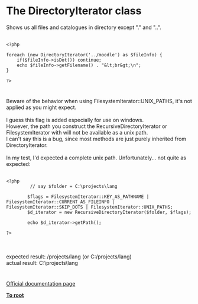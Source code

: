 # The DirectoryIterator class



Shows us all files and catalogues in directory except "." and "..".<br><br>

```
<?php

foreach (new DirectoryIterator('../moodle') as $fileInfo) {
    if($fileInfo->isDot()) continue;
    echo $fileInfo->getFilename() . "&lt;br&gt;\n";
}

?>
```
  

#

Beware of the behavior when using FilesystemIterator::UNIX_PATHS, it&apos;s not applied as you might expect.<br><br>I guess this flag is added especially for use on windows.<br>However, the path you construct the RecursiveDirectoryIterator or FilesystemIterator with will not be available as a unix path.<br>I can&apos;t say this is a bug, since most methods are just purely inherited from DirectoryIterator.<br><br>In my test, I&apos;d expected a complete unix path. Unfortunately... not quite as expected:<br><br>

```
<?php
         // say $folder = C:\projects\lang

        $flags = FilesystemIterator::KEY_AS_PATHNAME | FilesystemIterator::CURRENT_AS_FILEINFO | FilesystemIterator::SKIP_DOTS | FilesystemIterator::UNIX_PATHS;
        $d_iterator = new RecursiveDirectoryIterator($folder, $flags);

        echo $d_iterator->getPath();

?>
```
<br><br>expected result: /projects/lang (or C:/projects/lang)<br>actual result: C:\projects\lang  

#

[Official documentation page](https://www.php.net/manual/en/class.directoryiterator.php)

**[To root](/README.md)**
